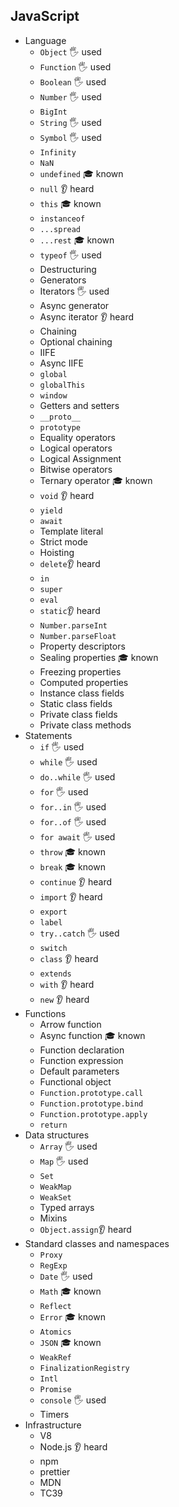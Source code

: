 ## JavaScript

- Language
  - `Object` 🖐️	used
  - `Function` 🖐️	used
  - `Boolean` 🖐️	used
  - `Number` 🖐️	used
  - `BigInt`
  - `String` 🖐️	used
  - `Symbol` 🖐️	used
  - `Infinity`
  - `NaN`
  - `undefined` 🎓	known
  - `null` 👂	heard
  - `this` 🎓	known
  - `instanceof`
  - `...spread`
  - `...rest` 🎓	known
  - `typeof`  🖐️	used
  - Destructuring
  - Generators
  - Iterators  🖐️	used
  - Async generator
  - Async iterator 👂	heard
  - Chaining
  - Optional chaining
  - IIFE
  - Async IIFE
  - `global`
  - `globalThis`
  - `window`
  - Getters and setters
  - `__proto__`
  - `prototype`
  - Equality operators
  - Logical operators
  - Logical Assignment
  - Bitwise operators
  - Ternary operator 🎓	known
  - `void` 👂	heard
  - `yield`
  - `await`
  - Template literal
  - Strict mode
  - Hoisting
  - `delete`👂	heard
  - `in`
  - `super`
  - `eval`
  - `static`👂	heard
  - `Number.parseInt`
  - `Number.parseFloat`
  - Property descriptors
  - Sealing properties 🎓	known
  - Freezing properties
  - Computed properties
  - Instance class fields
  - Static class fields
  - Private class fields
  - Private class methods
- Statements
  - `if` 🖐️	used
  - `while` 🖐️	used
  - `do..while` 🖐️	used
  - `for` 🖐️	used
  - `for..in` 🖐️	used
  - `for..of` 🖐️	used
  - `for await` 🖐️	used
  - `throw` 🎓	known
  - `break` 🎓	known
  - `continue` 👂	heard
  - `import` 👂	heard
  - `export`
  - `label`
  - `try..catch` 🖐️	used
  - `switch`
  - `class` 👂	heard
  - `extends`
  - `with` 👂	heard
  - `new` 👂	heard
- Functions 
  - Arrow function
  - Async function 🎓	known
  - Function declaration
  - Function expression
  - Default parameters
  - Functional object
  - `Function.prototype.call`
  - `Function.prototype.bind`
  - `Function.prototype.apply`
  - `return`
- Data structures
  - `Array` 🖐️	used
  - `Map` 🖐️	used
  - `Set`
  - `WeakMap`
  - `WeakSet`
  - Typed arrays
  - Mixins
  - `Object.assign`👂	heard
- Standard classes and namespaces
  - `Proxy`
  - `RegExp`
  - `Date` 🖐️	used
  - `Math` 🎓	known
  - `Reflect`
  - `Error` 🎓	known
  - `Atomics`
  - `JSON` 🎓	known
  - `WeakRef`
  - `FinalizationRegistry`
  - `Intl`
  - `Promise`
  - `console` 🖐️	used
  - Timers
- Infrastructure
  - V8
  - Node.js 👂	heard
  - npm
  - prettier
  - MDN
  - TC39
